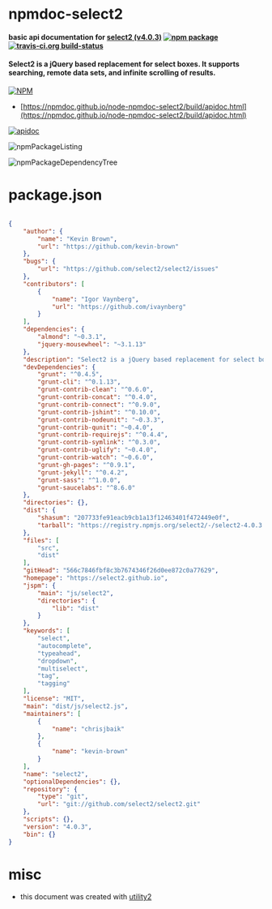 # npmdoc-select2

#### basic api documentation for  [select2 (v4.0.3)](https://select2.github.io)  [![npm package](https://img.shields.io/npm/v/npmdoc-select2.svg?style=flat-square)](https://www.npmjs.org/package/npmdoc-select2) [![travis-ci.org build-status](https://api.travis-ci.org/npmdoc/node-npmdoc-select2.svg)](https://travis-ci.org/npmdoc/node-npmdoc-select2)

#### Select2 is a jQuery based replacement for select boxes. It supports searching, remote data sets, and infinite scrolling of results.

[![NPM](https://nodei.co/npm/select2.png?downloads=true&downloadRank=true&stars=true)](https://www.npmjs.com/package/select2)

- [https://npmdoc.github.io/node-npmdoc-select2/build/apidoc.html](https://npmdoc.github.io/node-npmdoc-select2/build/apidoc.html)

[![apidoc](https://npmdoc.github.io/node-npmdoc-select2/build/screenCapture.buildCi.browser.%252Ftmp%252Fbuild%252Fapidoc.html.png)](https://npmdoc.github.io/node-npmdoc-select2/build/apidoc.html)

![npmPackageListing](https://npmdoc.github.io/node-npmdoc-select2/build/screenCapture.npmPackageListing.svg)

![npmPackageDependencyTree](https://npmdoc.github.io/node-npmdoc-select2/build/screenCapture.npmPackageDependencyTree.svg)



# package.json

```json

{
    "author": {
        "name": "Kevin Brown",
        "url": "https://github.com/kevin-brown"
    },
    "bugs": {
        "url": "https://github.com/select2/select2/issues"
    },
    "contributors": [
        {
            "name": "Igor Vaynberg",
            "url": "https://github.com/ivaynberg"
        }
    ],
    "dependencies": {
        "almond": "~0.3.1",
        "jquery-mousewheel": "~3.1.13"
    },
    "description": "Select2 is a jQuery based replacement for select boxes. It supports searching, remote data sets, and infinite scrolling of results.",
    "devDependencies": {
        "grunt": "^0.4.5",
        "grunt-cli": "^0.1.13",
        "grunt-contrib-clean": "^0.6.0",
        "grunt-contrib-concat": "^0.4.0",
        "grunt-contrib-connect": "^0.9.0",
        "grunt-contrib-jshint": "^0.10.0",
        "grunt-contrib-nodeunit": "~0.3.3",
        "grunt-contrib-qunit": "~0.4.0",
        "grunt-contrib-requirejs": "^0.4.4",
        "grunt-contrib-symlink": "^0.3.0",
        "grunt-contrib-uglify": "~0.4.0",
        "grunt-contrib-watch": "~0.6.0",
        "grunt-gh-pages": "^0.9.1",
        "grunt-jekyll": "^0.4.2",
        "grunt-sass": "^1.0.0",
        "grunt-saucelabs": "^8.6.0"
    },
    "directories": {},
    "dist": {
        "shasum": "207733fe91eacb9cb1a13f12463401f472449e0f",
        "tarball": "https://registry.npmjs.org/select2/-/select2-4.0.3.tgz"
    },
    "files": [
        "src",
        "dist"
    ],
    "gitHead": "566c7846fbf8c3b7674346f26d0ee872c0a77629",
    "homepage": "https://select2.github.io",
    "jspm": {
        "main": "js/select2",
        "directories": {
            "lib": "dist"
        }
    },
    "keywords": [
        "select",
        "autocomplete",
        "typeahead",
        "dropdown",
        "multiselect",
        "tag",
        "tagging"
    ],
    "license": "MIT",
    "main": "dist/js/select2.js",
    "maintainers": [
        {
            "name": "chrisjbaik"
        },
        {
            "name": "kevin-brown"
        }
    ],
    "name": "select2",
    "optionalDependencies": {},
    "repository": {
        "type": "git",
        "url": "git://github.com/select2/select2.git"
    },
    "scripts": {},
    "version": "4.0.3",
    "bin": {}
}
```



# misc
- this document was created with [utility2](https://github.com/kaizhu256/node-utility2)
